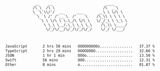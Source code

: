 <div align="center">
<pre><code>
 __    __                        ____      
/\ \  /\ \                      /\  _`\    
\ `\`\\/'/  __      ___       __\ \ \/\ \  
 `\ `\ /' /'__`\  /' _ `\    /\_\\ \ \ \ \ 
   `\ \ \/\ \ \.\_/\ \/\ \   \/_/_\ \ \_\ \
     \ \_\ \__/.\_\ \_\ \_\    /\_\\ \____/
      \/_/\/__/\/_/\/_/\/_/    \/_/ \/___/ 
                                           

</code></pre>

<!--START_SECTION:waka-->

```txt
JavaScript       2 hrs 50 mins   OOOOOOOOOo...............   37.37 %
TypeScript       2 hrs 29 mins   OOOOOOOO.................   32.66 %
JSON             1 hr 1 min      OOOo.....................   13.50 %
Swift            56 mins         OOO......................   12.31 %
Other            8 mins          o........................   01.87 %
```

<!--END_SECTION:waka-->
